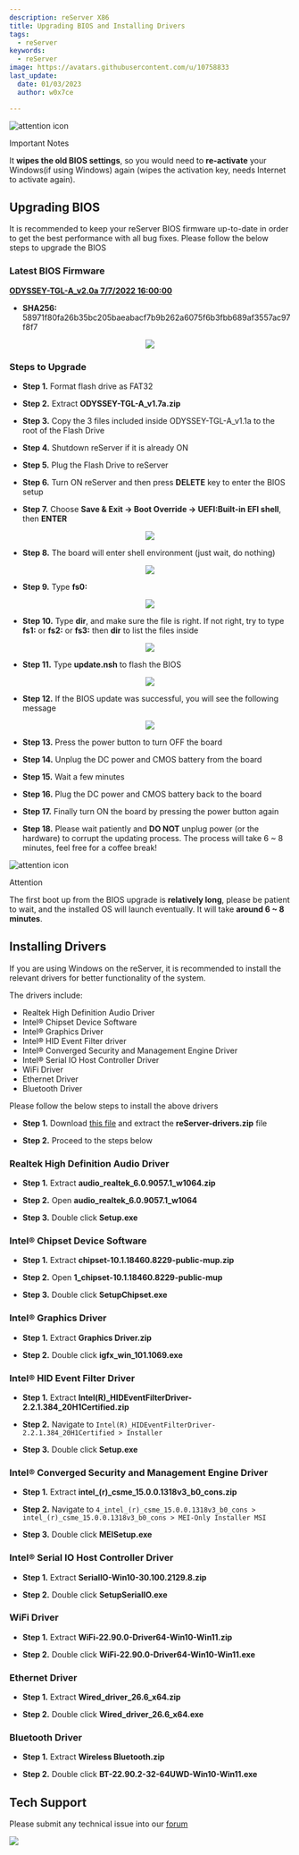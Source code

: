 ```yaml
---
description: reServer X86
title: Upgrading BIOS and Installing Drivers
tags:
  - reServer
keywords:
  - reServer
image: https://avatars.githubusercontent.com/u/10758833
last_update:
  date: 01/03/2023
  author: w0x7ce

---
```


<!-- ---
name: Upgrading BIOS and Installing Drivers
category: reServer
bzurl: 
wikiurl: 
sku: 
--- -->

<div className="tips" style={{display: 'table', tableLayout: 'fixed', backgroundColor: '#fbd373', height: 'auto', width: '100%'}}>
  <div className="left-icon" style={{display: 'table-cell', verticalAlign: 'middle', backgroundColor: '#FC4A1A', paddingTop: 10, boxSizing: 'border-box', height: 'auto', width: 38, textAlign: 'center'}}><img style={{width: 26, verticalAlign: 'middle'}} src="https://s3-us-west-2.amazonaws.com/static.seeed.cc/seeed/icon/Danger.svg" alt="attention icon" /></div>
  <div className="right-desc" style={{display: 'table-cell', verticalAlign: 'middle', paddingLeft: 15, boxSizing: 'border-box', width: 'calc(95% - 38px)'}}>
    <p style={{color: '#000000', fontWeight: 'bold', marginTop: 10}}>Important Notes</p>
    <p style={{color: '#000000', fontSize: 14}}> It <b>wipes the old BIOS settings</b>, so you would need to <b>re-activate</b> your Windows(if using Windows) again (wipes the activation key, needs Internet to activate again). <br />
    </p></div>
</div>

## Upgrading BIOS

It is recommended to keep your reServer BIOS firmware up-to-date in order to get the best performance with all bug fixes. Please follow the below steps to upgrade the BIOS

### Latest BIOS Firmware

**[ODYSSEY-TGL-A_v2.0a 7/7/2022 16:00:00](https://files.seeedstudio.com/wiki/reServer/ODYSSEY-TGL-A_v2.0a.zip)**

- **SHA256:** 58971f80fa26b35bc205baeabacf7b9b262a6075f6b3fbb689af3557ac97f8f7

<div align="center"><img width={1000} src="https://files.seeedstudio.com/wiki/reServer/update-bios-pics/BIOS-main.png" /></div>

### Steps to Upgrade

- **Step 1.** Format flash drive as FAT32

- **Step 2.** Extract **ODYSSEY-TGL-A_v1.7a.zip**

- **Step 3.** Copy the 3 files included inside ODYSSEY-TGL-A_v1.1a to the root of the Flash Drive

- **Step 4.** Shutdown reServer if it is already ON

- **Step 5.** Plug the Flash Drive to reServer

- **Step 6.** Turn ON reServer and then press **DELETE** key to enter the BIOS setup

- **Step 7.** Choose **Save & Exit -> Boot Override -> UEFI:Built-in EFI shell**, then **ENTER**

<div align="center"><img width={600} src="https://files.seeedstudio.com/wiki/reServer/update-bios-pics/BIOS-EFI-start.png" /></div>

- **Step 8.** The board will enter shell environment (just wait, do nothing)

<div align="center"><img width={1000} src="https://files.seeedstudio.com/wiki/reServer/update-bios-pics/update-bios-2.jpg" /></div>

- **Step 9.** Type **fs0:**

<div align="center"><img width={260} src="https://files.seeedstudio.com/wiki/reServer/update-bios-pics/update-bios-3.jpg" /></div>

- **Step 10.** Type **dir**, and make sure the file is right. If not right, try to type **fs1:** or **fs2:** or **fs3:** then **dir** to list the files inside

<div align="center"><img width={1000} src="https://files.seeedstudio.com/wiki/reServer/update-bios-pics/dir-1.png" /></div>

- **Step 11.** Type **update.nsh** to flash the BIOS

<div align="center"><img width={260} src="https://files.seeedstudio.com/wiki/reServer/update-bios-pics/update.nsh.png" /></div>

- **Step 12.** If the BIOS update was successful, you will see the following message

<div align="center"><img width={450} src="https://files.seeedstudio.com/wiki/reServer/update-bios-pics/update-bios-6.jpg" /></div>

- **Step 13.** Press the power button to turn OFF the board

- **Step 14.** Unplug the DC power and CMOS battery from the board

- **Step 15.** Wait a few minutes

- **Step 16.** Plug the DC power and CMOS battery back to the board

- **Step 17.** Finally turn ON the board by pressing the power button again

- **Step 18.** Please wait patiently and **DO NOT** unplug power (or the hardware) to corrupt the updating process. The process will take 6 ~ 8 minutes, feel free for a coffee break!

<div className="tips" style={{display: 'table', tableLayout: 'fixed', backgroundColor: '#F5A9A9', height: 'auto', width: '100%'}}>
  <div className="left-icon" style={{display: 'table-cell', verticalAlign: 'middle', backgroundColor: '#DF0101', paddingTop: 10, boxSizing: 'border-box', height: 'auto', width: 38, textAlign: 'center'}}><img style={{width: 26, verticalAlign: 'middle'}} src="https://s3-us-west-2.amazonaws.com/static.seeed.cc/seeed/icon/Danger.svg" alt="attention icon" /></div>
  <div className="right-desc" style={{display: 'table-cell', verticalAlign: 'middle', paddingLeft: 15, boxSizing: 'border-box', width: 'calc(95% - 38px)'}}>
    <p style={{color: '#000000', fontWeight: 'bold', marginTop: 10}}>Attention</p>
    <p style={{color: '#000000', fontSize: 14}}>The first boot up from the BIOS upgrade is <b>relatively long</b>, please be patient to wait, and the installed OS will launch eventually. It will take <b>around 6 ~ 8 minutes</b>.</p>
  </div>
</div>

## Installing Drivers

If you are using Windows on the reServer, it is recommended to install the relevant drivers for better functionality of the system.

The drivers include:

- Realtek High Definition Audio Driver
- Intel® Chipset Device Software
- Intel® Graphics Driver
- Intel® HID Event Filter driver
- Intel® Converged Security and Management Engine Driver
- Intel® Serial IO Host Controller Driver
- WiFi Driver
- Ethernet Driver
- Bluetooth Driver

Please follow the below steps to install the above drivers

- **Step 1.** Download [this file](https://files.seeedstudio.com/wiki/reServer/reServer-Drivers.zip) and extract the **reServer-drivers.zip** file

- **Step 2.** Proceed to the steps below

### Realtek High Definition Audio Driver

- **Step 1.** Extract **audio_realtek_6.0.9057.1_w1064.zip**

- **Step 2.** Open **audio_realtek_6.0.9057.1_w1064**

- **Step 3.** Double click **Setup.exe**

### Intel® Chipset Device Software

- **Step 1.** Extract **chipset-10.1.18460.8229-public-mup.zip**

- **Step 2.** Open **1_chipset-10.1.18460.8229-public-mup**

- **Step 3.** Double click **SetupChipset.exe**

### Intel® Graphics Driver

- **Step 1.** Extract **Graphics Driver.zip**

- **Step 2.** Double click **igfx_win_101.1069.exe**

### Intel® HID Event Filter Driver

- **Step 1.** Extract **Intel(R)_HIDEventFilterDriver-2.2.1.384_20H1Certified.zip**

- **Step 2.** Navigate to `Intel(R)_HIDEventFilterDriver-2.2.1.384_20H1Certified > Installer`

- **Step 3.** Double click **Setup.exe**

### Intel® Converged Security and Management Engine Driver

- **Step 1.** Extract **intel_(r)_csme_15.0.0.1318v3_b0_cons.zip**

- **Step 2.** Navigate to `4_intel_(r)_csme_15.0.0.1318v3_b0_cons > intel_(r)_csme_15.0.0.1318v3_b0_cons > MEI-Only Installer MSI`

- **Step 3.** Double click **MEISetup.exe**

### Intel® Serial IO Host Controller Driver

- **Step 1.** Extract **SerialIO-Win10-30.100.2129.8.zip**

- **Step 2.** Double click **SetupSerialIO.exe**

### WiFi Driver

- **Step 1.** Extract **WiFi-22.90.0-Driver64-Win10-Win11.zip**

- **Step 2.** Double click **WiFi-22.90.0-Driver64-Win10-Win11.exe**

### Ethernet Driver

- **Step 1.** Extract **Wired_driver_26.6_x64.zip**

- **Step 2.** Double click **Wired_driver_26.6_x64.exe**

### Bluetooth Driver

- **Step 1.** Extract **Wireless Bluetooth.zip**

- **Step 2.** Double click **BT-22.90.2-32-64UWD-Win10-Win11.exe**

## Tech Support

Please submit any technical issue into our [forum](https://forum.seeedstudio.com/)
<br />
<p style={{textAlign: 'center'}}><a href="https://www.seeedstudio.com/act-4.html?utm_source=wiki&utm_medium=wikibanner&utm_campaign=newproducts" target="_blank"><img src="https://files.seeedstudio.com/wiki/Wiki_Banner/new_product.jpg" /></a></p>
